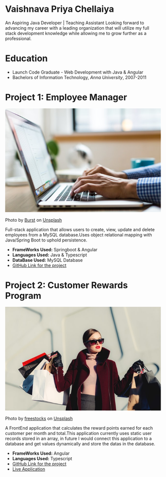 
# Vaishnava Priya Chellaiya
An Aspiring Java Developer | Teaching Assistant Looking forward to advancing my career with a leading organization that will utilize my full stack development knowledge while allowing me to grow further as a professional.


# Education
* Launch Code Graduate - Web Development with Java & Angular
* Bachelors of Information Technology, *Anna University*, 2007-2011

# Project 1: Employee Manager
![alt text](burst-kUqqaRjJuw0-unsplash.jpg)

Photo by <a href="https://unsplash.com/@burst?utm_source=unsplash&utm_medium=referral&utm_content=creditCopyText">Burst</a> on <a href="https://unsplash.com/s/photos/typing?utm_source=unsplash&utm_medium=referral&utm_content=creditCopyText">Unsplash</a>  

Full-stack application that allows users to create, view, update and delete employees from a MySQL database.Uses object relational mapping with Java/Spring Boot to uphold persistence.

* **FrameWorks Used:** Springboot & Angular
* **Languages Used:** Java & Typescript
* **DataBase Used:** MySQL Database
* [GitHub Link for the project](https://github.com/vaishupriya90/employee-manager)

# Project 2: Customer Rewards Program
![alt text](freestocks-_3Q3tsJ01nc-unsplash.jpg)

Photo by <a href="https://unsplash.com/@freestocks?utm_source=unsplash&utm_medium=referral&utm_content=creditCopyText">freestocks</a> on <a href="https://unsplash.com/s/photos/shopping-and-rewards?utm_source=unsplash&utm_medium=referral&utm_content=creditCopyText">Unsplash</a>
  
A FrontEnd application that calculates the reward points earned for each customer per month and total.This application currently uses static user records stored in an array, in future I would connect this application to a database and get values dynamically and store the datas in the database.

* **FrameWorks Used:** Angular
* **Languages Used:** Typescript
* [GitHub Link for the project](https://github.com/vaishupriya90/customer-rewards)
* [Live Application](https://calculate-customer-rewards.netlify.app/#)






